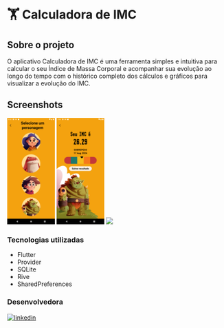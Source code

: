 # 🏋️ Calculadora de IMC
## Sobre o projeto

O aplicativo Calculadora de IMC é uma ferramenta simples e intuitiva para calcular o seu Índice de Massa Corporal e acompanhar sua evolução ao longo do tempo com o histórico completo dos cálculos e gráficos para visualizar a evolução do IMC.

## Screenshots
<p>
<img src="screenshots/Screenshot_1.png" width="22%">
<img src="screenshots/Screenshot_3.png" width="22%">
<img src="screenshots/bmi_calculator.gif" width="22%">
</p>

### Tecnologias utilizadas

* Flutter
* Provider
* SQLite
* Rive
* SharedPreferences


### Desenvolvedora

<a href="https://www.linkedin.com/in/jusy-lopes/" > <img align="center" src="https://img.shields.io/badge/- jusylopes-05122A?style=flat&logo=linkedin" alt="linkedin"/>

